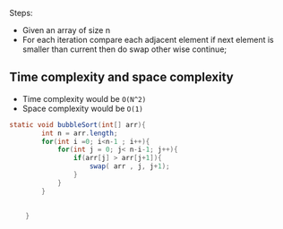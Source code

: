 
Steps:

* Given an array of size n
* For each iteration compare each adjacent element if next element is smaller than current then do swap other wise continue;


## Time complexity and space complexity
* Time complexity would be ```O(N^2)```
* Space complexity would be ```O(1)```

```java
static void bubbleSort(int[] arr){
        int n = arr.length;
        for(int i =0; i<n-1 ; i++){
            for(int j = 0; j< n-i-1; j++){
                if(arr[j] > arr[j+1]){
                    swap( arr , j, j+1);
                }
            }
        }
        
        
    }
   ```
